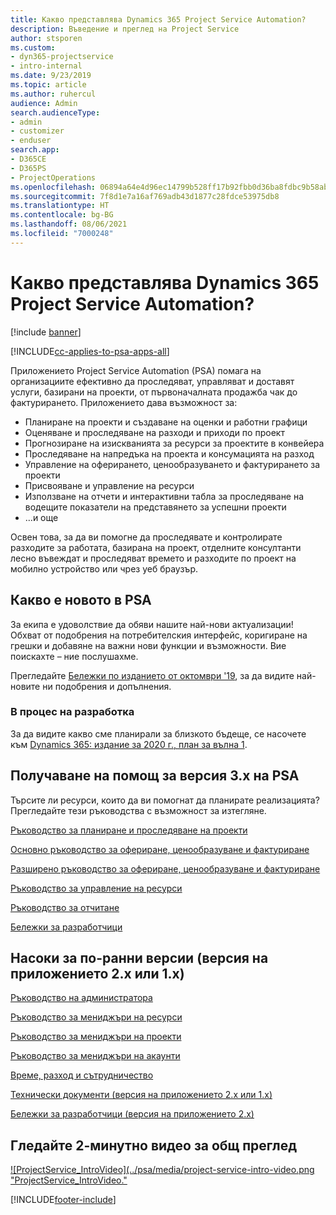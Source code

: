 ```yaml
---
title: Какво представлява Dynamics 365 Project Service Automation?
description: Въведение и преглед на Project Service
author: stsporen
ms.custom:
- dyn365-projectservice
- intro-internal
ms.date: 9/23/2019
ms.topic: article
ms.author: ruhercul
audience: Admin
search.audienceType:
- admin
- customizer
- enduser
search.app:
- D365CE
- D365PS
- ProjectOperations
ms.openlocfilehash: 06894a64e4d96ec14799b528ff17b92fbb0d36ba8fdbc9b58abb892563e822b5
ms.sourcegitcommit: 7f8d1e7a16af769adb43d1877c28fdce53975db8
ms.translationtype: HT
ms.contentlocale: bg-BG
ms.lasthandoff: 08/06/2021
ms.locfileid: "7000248"
---
```

# <a name="what-is-dynamics-365-project-service-automation"></a>Какво представлява Dynamics 365 Project Service Automation?

[!include [banner](../includes/psa-now-project-operations.md)]

[!INCLUDE[cc-applies-to-psa-apps-all](../includes/cc-applies-to-psa-apps-all.md)]

Приложението Project Service Automation (PSA) помага на организациите ефективно да проследяват, управляват и доставят услуги, базирани на проекти, от първоначалната продажба чак до фактурирането. Приложението дава възможност за:

- Планиране на проекти и създаване на оценки и работни графици
- Оценяване и проследяване на разходи и приходи по проект
- Прогнозиране на изискванията за ресурси за проектите в конвейера
- Проследяване на напредъка на проекта и консумацията на разход
- Управление на оферирането, ценообразуването и фактурирането за проекти
- Присвояване и управление на ресурси
- Използване на отчети и интерактивни табла за проследяване на водещите показатели на представянето за успешни проекти
- …и още

Освен това, за да ви помогне да проследявате и контролирате разходите за работата, базирана на проект, отделните консултанти лесно въвеждат и проследяват времето и разходите по проект на мобилно устройство или чрез уеб браузър.

## <a name="whats-new-in-psa"></a>Какво е новото в PSA
За екипа е удоволствие да обяви нашите най-нови актуализации! Обхват от подобрения на потребителския интерфейс, коригиране на грешки и добавяне на важни нови функции и възможности. Вие поискахте – ние послушахме.

Прегледайте [Бележки по изданието от октомври '19](/dynamics365-release-plan/2019wave2/index), за да видите най-новите ни подобрения и допълнения.

### <a name="in-development"></a>В процес на разработка
За да видите какво сме планирали за близкото бъдеще, се насочете към [Dynamics 365: издание за 2020 г., план за вълна 1](/dynamics365-release-plan/2020wave1/index).

## <a name="get-help-with-psa-version-3x"></a>Получаване на помощ за версия 3.x на PSA
Търсите ли ресурси, които да ви помогнат да планирате реализацията? Прегледайте тези ръководства с възможност за изтегляне.

 [Ръководство за планиране и проследяване на проекти](../psa/implementation-guides/project-planning-tracking.md)

 [Основно ръководство за офериране, ценообразуване и фактуриране](../psa/implementation-guides/begin-quoting-pricing-billing.md)

 [Разширено ръководство за офериране, ценообразуване и фактуриране](../psa/implementation-guides/adv-quoting-pricing-billing.md)

 [Ръководство за управление на ресурси](../psa/implementation-guides/resource-management-guide.md)

 [Ръководство за отчитане](../psa/implementation-guides/reporting-guide.md)

 [Бележки за разработчици](../psa/developer-guides/overview-dev-notes-v3.x.md)

## <a name="guidance-for-earlier-versions-app-version-2x-or-1x"></a>Насоки за по-ранни версии (версия на приложението 2.x или 1.x)
 [Ръководство на администратора](../psa/admin-guide.md)

 [Ръководство за мениджъри на ресурси](../psa/resource-manager-guide.md)

 [Ръководство за мениджъри на проекти](../psa/project-manager-guide.md)

 [Ръководство за мениджъри на акаунти](../psa/account-manager-guide.md)

 [Време, разход и сътрудничество](../psa/time-expense-collaboration-guide.md)

 [Технически документи (версия на приложението 2.x или 1.x)](../psa/white-papers.md)

 [Бележки за разработчици (версия на приложението 2.x)](../psa/developer-guides/add-custom-qoi-forms-v2.x.md)

 ## <a name="watch-a-2-minute-overview-video"></a>Гледайте 2-минутно видео за общ преглед
 <a name="heroArea"></a> [![ProjectService_IntroVideo](../psa/media/project-service-intro-video.png "ProjectService_IntroVideo."](https://go.microsoft.com/fwlink/p/?LinkId=799457)




[!INCLUDE[footer-include](../includes/footer-banner.md)]